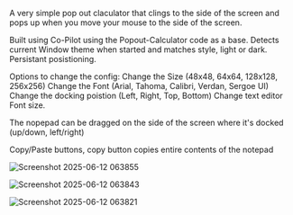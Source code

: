 A very simple pop out claculator that clings to the side of the screen and pops up when you move your mouse to the side of the screen.

Built using Co-Pilot using the Popout-Calculator code as a base. Detects current Window theme when started and matches style, light or dark. Persistant posistioning.

Options to change the config:
Change the Size (48x48, 64x64, 128x128, 256x256)
Change the Font (Arial, Tahoma, Calibri, Verdan, Sergoe UI)
Change the docking poistion (Left, Right, Top, Bottom)
Change text editor Font size.

The nopepad can be dragged on the side of the screen where it's docked (up/down, left/right) 

Copy/Paste buttons, copy button copies entire contents of the notepad

![Screenshot 2025-06-12 063855](https://github.com/user-attachments/assets/bd19ed3e-1cc7-4973-bfb6-25d19bbac9eb)

![Screenshot 2025-06-12 063843](https://github.com/user-attachments/assets/cbbc09ad-9579-48e3-96f1-9a5a110f0abf)

![Screenshot 2025-06-12 063821](https://github.com/user-attachments/assets/177a85e5-11bd-41fe-8a61-2259989072cc)

